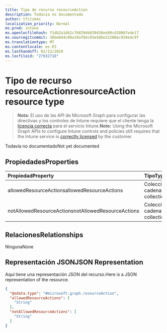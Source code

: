 ```yaml
---
title: Tipo de recurso resourceAction
description: Todavía no documentado
author: tfitzmac
localization_priority: Normal
ms.prod: intune
ms.openlocfilehash: f1db2a1db2c76829ddd39438ed40cd1086fe4e17
ms.sourcegitcommit: 36be044c89a19af84c93e586e22200ec919e4c9f
ms.translationtype: MT
ms.contentlocale: es-ES
ms.lasthandoff: 01/12/2019
ms.locfileid: "27932718"
---
```

# <a name="resourceaction-resource-type"></a><span data-ttu-id="c92d9-103">Tipo de recurso resourceAction</span><span class="sxs-lookup"><span data-stu-id="c92d9-103">resourceAction resource type</span></span>

> <span data-ttu-id="c92d9-104">**Nota:** El uso de las API de Microsoft Graph para configurar las directivas y los controles de Intune requiere que el cliente tenga la [licencia correcta](https://go.microsoft.com/fwlink/?linkid=839381) para el servicio Intune.</span><span class="sxs-lookup"><span data-stu-id="c92d9-104">**Note:** Using the Microsoft Graph APIs to configure Intune controls and policies still requires that the Intune service is [correctly licensed](https://go.microsoft.com/fwlink/?linkid=839381) by the customer.</span></span>

<span data-ttu-id="c92d9-105">Todavía no documentado</span><span class="sxs-lookup"><span data-stu-id="c92d9-105">Not yet documented</span></span>
## <a name="properties"></a><span data-ttu-id="c92d9-106">Propiedades</span><span class="sxs-lookup"><span data-stu-id="c92d9-106">Properties</span></span>
|<span data-ttu-id="c92d9-107">Propiedad</span><span class="sxs-lookup"><span data-stu-id="c92d9-107">Property</span></span>|<span data-ttu-id="c92d9-108">Tipo</span><span class="sxs-lookup"><span data-stu-id="c92d9-108">Type</span></span>|<span data-ttu-id="c92d9-109">Descripción</span><span class="sxs-lookup"><span data-stu-id="c92d9-109">Description</span></span>|
|:---|:---|:---|
|<span data-ttu-id="c92d9-110">allowedResourceActions</span><span class="sxs-lookup"><span data-stu-id="c92d9-110">allowedResourceActions</span></span>|<span data-ttu-id="c92d9-111">Colección de cadenas</span><span class="sxs-lookup"><span data-stu-id="c92d9-111">String collection</span></span>|<span data-ttu-id="c92d9-112">Acciones permitidas</span><span class="sxs-lookup"><span data-stu-id="c92d9-112">Allowed Actions</span></span>|
|<span data-ttu-id="c92d9-113">notAllowedResourceActions</span><span class="sxs-lookup"><span data-stu-id="c92d9-113">notAllowedResourceActions</span></span>|<span data-ttu-id="c92d9-114">Colección de cadenas</span><span class="sxs-lookup"><span data-stu-id="c92d9-114">String collection</span></span>|<span data-ttu-id="c92d9-115">Acciones no permitidas</span><span class="sxs-lookup"><span data-stu-id="c92d9-115">Not Allowed Actions</span></span>|

## <a name="relationships"></a><span data-ttu-id="c92d9-116">Relaciones</span><span class="sxs-lookup"><span data-stu-id="c92d9-116">Relationships</span></span>
<span data-ttu-id="c92d9-117">Ninguna</span><span class="sxs-lookup"><span data-stu-id="c92d9-117">None</span></span>
## <a name="json-representation"></a><span data-ttu-id="c92d9-118">Representación JSON</span><span class="sxs-lookup"><span data-stu-id="c92d9-118">JSON Representation</span></span>
<span data-ttu-id="c92d9-119">Aquí tiene una representación JSON del recurso.</span><span class="sxs-lookup"><span data-stu-id="c92d9-119">Here is a JSON representation of the resource.</span></span>
<!-- {
  "blockType": "resource",
  "@odata.type": "microsoft.graph.resourceAction"
}
-->
``` json
{
  "@odata.type": "#microsoft.graph.resourceAction",
  "allowedResourceActions": [
    "String"
  ],
  "notAllowedResourceActions": [
    "String"
  ]
}
```



